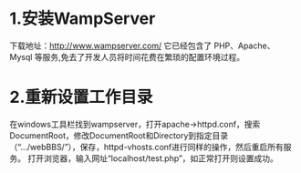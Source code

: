 # 1.安装WampServer
下载地址：http://www.wampserver.com/
它已经包含了 PHP、Apache、Mysql 等服务,免去了开发人员将时间花费在繁琐的配置环境过程。

# 2.重新设置工作目录
在windows工具栏找到wampserver，打开apache→httpd.conf，搜索DocumentRoot，修改DocumentRoot和Directory到指定目录（“…/webBBS/”），保存，httpd-vhosts.conf进行同样的操作，然后重启所有服务。
打开浏览器，输入网址“localhost/test.php”，如正常打开则设置成功。



